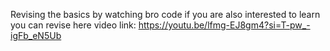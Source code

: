 Revising the basics by watching bro code
if you are also interested to learn you can revise here
video link: https://youtu.be/lfmg-EJ8gm4?si=T-pw_-igFb_eN5Ub
